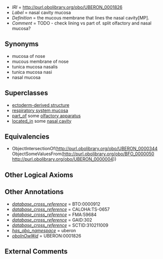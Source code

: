  * *IRI* = http://purl.obolibrary.org/obo/UBERON_0001826
 * *Label* = nasal cavity mucosa
 * *Definition* = the mucous membrane that lines the nasal cavity[MP].
 * *Comment* = TODO - check lining vs part of. split olfactory and nasal mucosa?

## Synonyms

 * mucosa of nose
 * mucous membrane of nose
 * tunica mucosa nasalis
 * tunica mucosa nasi
 * nasal mucosa

## Superclasses

 * [ectoderm-derived structure](../../UBERON/21/UBERON_0004121.md)
 * [respiratory system mucosa](../../UBERON/85/UBERON_0004785.md)
 * [part_of](../../BFO/50/BFO_0000050.md) some [olfactory apparatus](../../UBERON/04/UBERON_0000004.md)
 * [located_in](../../RO/25/RO_0001025.md) some [nasal cavity](../../UBERON/07/UBERON_0001707.md)

## Equivalencies

 * ObjectIntersectionOf(<http://purl.obolibrary.org/obo/UBERON_0000344> ObjectSomeValuesFrom(<http://purl.obolibrary.org/obo/BFO_0000050> <http://purl.obolibrary.org/obo/UBERON_0000004>))

## Other Logical Axioms


## Other Annotations

 * *[database_cross_reference](../../ef/oboInOwl#hasDbXref.md)* = BTO:0000912
 * *[database_cross_reference](../../ef/oboInOwl#hasDbXref.md)* = CALOHA:TS-0657
 * *[database_cross_reference](../../ef/oboInOwl#hasDbXref.md)* = FMA:59684
 * *[database_cross_reference](../../ef/oboInOwl#hasDbXref.md)* = GAID:302
 * *[database_cross_reference](../../ef/oboInOwl#hasDbXref.md)* = SCTID:310211009
 * *[has_obo_namespace](../../ce/oboInOwl#hasOBONamespace.md)* = uberon
 * *[oboInOwl#id](../../id/oboInOwl#id.md)* = UBERON:0001826

## External Comments

